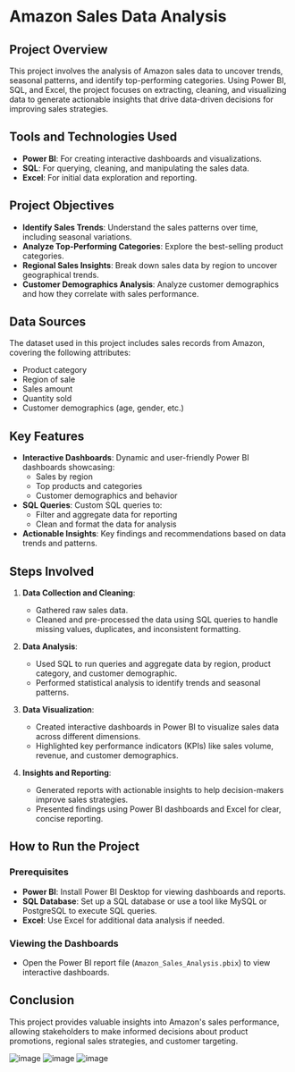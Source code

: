 # Amazon Sales Data Analysis

## Project Overview

This project involves the analysis of Amazon sales data to uncover trends, seasonal patterns, and identify top-performing categories. Using Power BI, SQL, and Excel, the project focuses on extracting, cleaning, and visualizing data to generate actionable insights that drive data-driven decisions for improving sales strategies.

## Tools and Technologies Used

- **Power BI**: For creating interactive dashboards and visualizations.
- **SQL**: For querying, cleaning, and manipulating the sales data.
- **Excel**: For initial data exploration and reporting.
  
## Project Objectives

- **Identify Sales Trends**: Understand the sales patterns over time, including seasonal variations.
- **Analyze Top-Performing Categories**: Explore the best-selling product categories.
- **Regional Sales Insights**: Break down sales data by region to uncover geographical trends.
- **Customer Demographics Analysis**: Analyze customer demographics and how they correlate with sales performance.

## Data Sources

The dataset used in this project includes sales records from Amazon, covering the following attributes:
- Product category
- Region of sale
- Sales amount
- Quantity sold
- Customer demographics (age, gender, etc.)

## Key Features

- **Interactive Dashboards**: Dynamic and user-friendly Power BI dashboards showcasing:
  - Sales by region
  - Top products and categories
  - Customer demographics and behavior
- **SQL Queries**: Custom SQL queries to:
  - Filter and aggregate data for reporting
  - Clean and format the data for analysis
- **Actionable Insights**: Key findings and recommendations based on data trends and patterns.

## Steps Involved

1. **Data Collection and Cleaning**:
   - Gathered raw sales data.
   - Cleaned and pre-processed the data using SQL queries to handle missing values, duplicates, and inconsistent formatting.

2. **Data Analysis**:
   - Used SQL to run queries and aggregate data by region, product category, and customer demographic.
   - Performed statistical analysis to identify trends and seasonal patterns.

3. **Data Visualization**:
   - Created interactive dashboards in Power BI to visualize sales data across different dimensions.
   - Highlighted key performance indicators (KPIs) like sales volume, revenue, and customer demographics.

4. **Insights and Reporting**:
   - Generated reports with actionable insights to help decision-makers improve sales strategies.
   - Presented findings using Power BI dashboards and Excel for clear, concise reporting.

## How to Run the Project

### Prerequisites
- **Power BI**: Install Power BI Desktop for viewing dashboards and reports.
- **SQL Database**: Set up a SQL database or use a tool like MySQL or PostgreSQL to execute SQL queries.
- **Excel**: Use Excel for additional data analysis if needed.

### Viewing the Dashboards
- Open the Power BI report file (`Amazon_Sales_Analysis.pbix`) to view interactive dashboards.

## Conclusion

This project provides valuable insights into Amazon's sales performance, allowing stakeholders to make informed decisions about product promotions, regional sales strategies, and customer targeting.

![image](https://github.com/user-attachments/assets/a168e3e0-57f7-47b1-97fb-286bb38b25a0)
![image](https://github.com/user-attachments/assets/6f94f729-1742-4f3e-b1b9-38159f6a6145)
![image](https://github.com/user-attachments/assets/bbfed49d-d4b8-4c67-8876-aef079171999)


